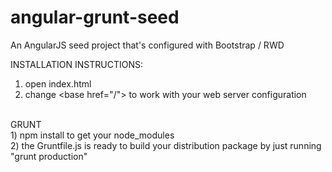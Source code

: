 # angular-grunt-seed
An AngularJS seed project that's configured with Bootstrap / RWD

INSTALLATION INSTRUCTIONS:<br />
1) open index.html<br />
2) change &lt;base href="/"&gt; to work with your web server configuration<br />
<br />
GRUNT<br />
1) npm install to get your node_modules<br />
2) the Gruntfile.js is ready to build your distribution package by just running "grunt production"<br />